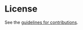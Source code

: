 # License

See the
[guidelines for contributions](https://github.com/ietf-rats/draft-xia-rats-key-negotiation-integration/blob/main/CONTRIBUTING.md).
